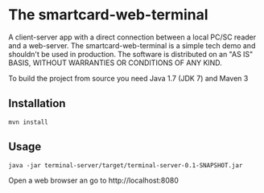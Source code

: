 The smartcard-web-terminal
==========================

A client-server app with a direct connection between a local PC/SC reader and a web-server.
The smartcard-web-terminal is a simple tech demo and shouldn't be used in production.
The software is distributed on an "AS IS" BASIS, WITHOUT WARRANTIES OR CONDITIONS OF ANY KIND.

To build the project from source you need Java 1.7 (JDK 7) and Maven 3


Installation
-----------

    mvn install


Usage
-----

    java -jar terminal-server/target/terminal-server-0.1-SNAPSHOT.jar

Open a web browser an go to http://localhost:8080
